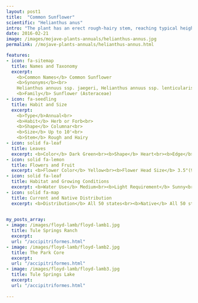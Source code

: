 ```yaml
---
layout: post1
title:  "Common Sunflower"
scientific: "Helianthus anus"
intro: "The plant has an erect rough-hairy stem, reaching typical heights of 3 metres (10 feet). Sunflower leaves are broad, coarsely toothed, rough and mostly alternate; those near the bottom are largest and commonly heart-shaped. The plant flowers in summer. What is often called the “flower” of the sunflower is actually a “flower head” (pseudanthium), 3-5” (7.5–12.5 cm) wide, of numerous small individual five-petaled flowers (“florets”). The outer flowers, which resemble petals, are called ray flowers. The spirally arranged flowers in the center of the head are called disk flowers. These mature into fruit (sunflower “seeds”). In today’s market, most of the sunflower seeds provided or grown by farmers are hybrids, of which there are many."
date: 2016-02-21 
image: /images/mojave-plants-annuals/helianthus-annus.jpg
permalink: //mojave-plants-annuals/helianthus-annus.html

features:
- icon: fa-sitemap
  title: Names and Taxonomy
  excerpt: 
    <b>Common Names</b> Common Sunflower
    <b>Synonyms</b><br>
    Helianthus annuus ssp. jaegeri, Helianthus annuus ssp. lenticularis, Helianthus annuus ssp. texanus, Helianthus annuus var. lenticularis, Helianthus annuus var. macrocarpus, Helianthus annuus var. texanus, Helianthus aridus, Helianthus lenticularis
    <b>Family</b> Sunflower (Asteraceae)
- icon: fa-seedling
  title: Habit and Size
  excerpt: 
    <b>Type</b>Annual<br>
    <b>Habit</b> Herb or Forb<br>
    <b>Shape</b> Columnar<br>
    <b>Size</b> Up to 10'<br>
    <b>Stem</b> Rough and Hairy
- icon: solid fa-leaf
  title: Leaves
  excerpt: <b>Color</b> Dark Green<br><b>Shape</b> Heart<br><b>Edge</b> Toothed<br><b>Arrangement</b> Alternate<br><b>Surface</b> Rough
- icon: solid fa-lemon
  title: Flowers and Fruit
  excerpt: <b>Flower Color</b> Yellow<br><b>Flower Head Size</b> 3.5"(90mm)<br><b>Number of Petals</b> Many<br><b>Bloom</b> Jun, Jul, Aug, Sep, Oct, Nov<br><b>Fruit</b> Achene 
- icon: solid fa-leaf
  title: Habitat and Growing Conditions
  excerpt: <b>Water Use</b> Medium<br><b>Light Requirement</b> Sunny<br><b>Soil Moisture</b> Dry<br><b>Soil Description</b> Dry, disturbed clays or heavy sands<br><b>Elevation</b> 1-7 thousand feet<br>
- icon: solid fa-map
  title: Current and Native Distribution
  excerpt: <b>Distribution</b> All 50 states<br><b>Native</b> All 50 states<br><b>Growing Zones</b> 2-11<br><b>Habitat Type</b> Grasslands, Disturbed areas, Riparian
   

my_posts_array:
- image: /images/floyd-lamb/floyd-lamb1.jpg
  title: Tule Springs Ranch
  excerpt: 
  url: "/accipitriformes.html"
- image: /images/floyd-lamb/floyd-lamb2.jpg
  title: The Park Core
  excerpt: 
  url: "/accipitriformes.html"
- image: /images/floyd-lamb/floyd-lamb3.jpg
  title: Tule Springs Lake
  excerpt:
  url: "/accipitriformes.html"
  
---
```

  
  
  <p></p>
  